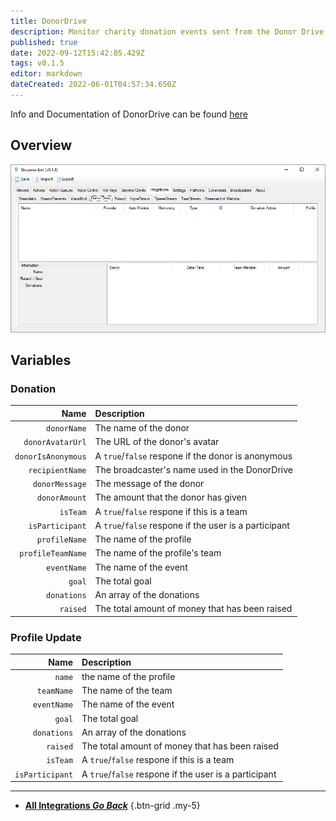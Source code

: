 ```yaml
---
title: DonorDrive
description: Monitor charity donation events sent from the Donor Drive platform
published: true
date: 2022-09-12T15:42:05.429Z
tags: v0.1.5
editor: markdown
dateCreated: 2022-06-01T04:57:34.650Z
---
```


Info and Documentation of DonorDrive can be found [here](https://www.donordrive.com/)
## Overview

![donordrive-integration.png](/donordrive-integration.png)

## Variables
### Donation
Name | Description
----:|:------------
`donorName` | The name of the donor
`donorAvatarUrl` | The URL of the donor's avatar
`donorIsAnonymous` | A `true`/`false` respone if the donor is anonymous
`recipientName` | The broadcaster's name used in the DonorDrive
`donorMessage` | The message of the donor
`donorAmount` | The amount that the donor has given
`isTeam` | A `true`/`false` respone if this is a team
`isParticipant` | A `true`/`false` respone if the user is a participant
`profileName` | The name of the profile
`profileTeamName` | The name of the profile's team
`eventName` | The name of the event
`goal` | The total goal
`donations` | An array of the donations
`raised` | The total amount of money that has been raised

### Profile Update
Name | Description
----:|:------------
`name` | the name of the profile
`teamName` | The name of the team
`eventName` | The name of the event
`goal` | The total goal
`donations` | An array of the donations
`raised` | The total amount of money that has been raised
`isTeam` | A `true`/`false` respone if this is a team
`isParticipant` | A `true`/`false` respone if the user is a participant

---

- [<i class="mdi mdi-chevron-left"></i> **All Integrations *Go Back***](/en/Integrations)
{.btn-grid .my-5}